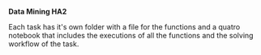 **Data Mining HA2**

Each task has it's own folder with a file for the functions and a quatro notebook that includes the executions of all the functions and the solving workflow of the task.
